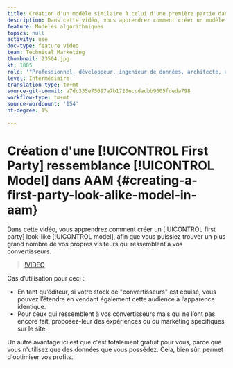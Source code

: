 ```yaml
---
title: Création d'un modèle similaire à celui d'une première partie dans AAM
description: Dans cette vidéo, vous apprendrez comment créer un modèle à l'apparence unique de premier niveau, afin que vous puissiez trouver davantage de vos propres visiteurs qui ressemblent à vos convertisseurs.
feature: Modèles algorithmiques
topics: null
activity: use
doc-type: feature video
team: Technical Marketing
thumbnail: 23504.jpg
kt: 1805
role: '"Professionnel, développeur, ingénieur de données, architecte, architecte de données, administrateur, responsable"'
level: Intermédiaire
translation-type: tm+mt
source-git-commit: a7dc335e75697a7b1720eccdadbb9605fdeda798
workflow-type: tm+mt
source-wordcount: '154'
ht-degree: 1%

---
```



# Création d&#39;une [!UICONTROL First Party] ressemblance [!UICONTROL Model] dans AAM {#creating-a-first-party-look-alike-model-in-aam}

Dans cette vidéo, vous apprendrez comment créer un [!UICONTROL first party] look-like [!UICONTROL model], afin que vous puissiez trouver un plus grand nombre de vos propres visiteurs qui ressemblent à vos convertisseurs.

>[!VIDEO](https://video.tv.adobe.com/v/23504/?quality=12)

Cas d’utilisation pour ceci :

* En tant qu’éditeur, si votre stock de &quot;convertisseurs&quot; est épuisé, vous pouvez l’étendre en vendant également cette audience à l’apparence identique.
* Pour ceux qui ressemblent à vos convertisseurs mais qui ne l’ont pas encore fait, proposez-leur des expériences ou du marketing spécifiques sur le site.

Un autre avantage ici est que c&#39;est totalement gratuit pour vous, parce que vous n&#39;utilisez que des données que vous possédez. Cela, bien sûr, permet d&#39;optimiser vos profits.
